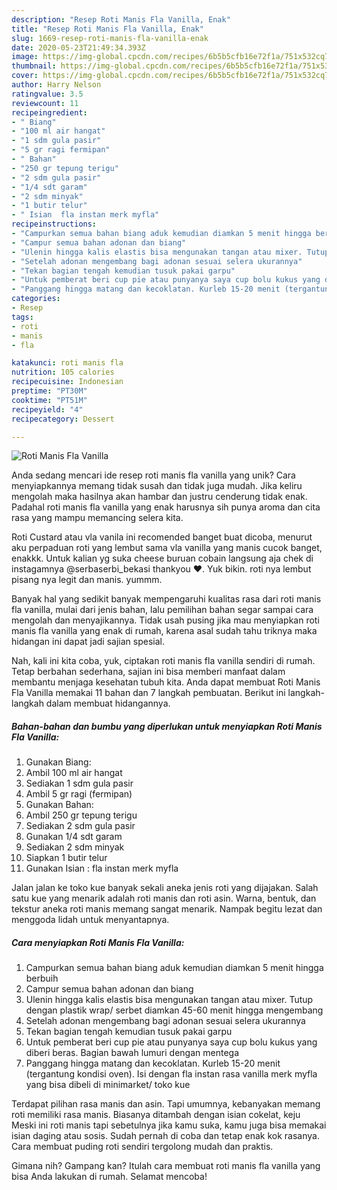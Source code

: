 ```yaml
---
description: "Resep Roti Manis Fla Vanilla, Enak"
title: "Resep Roti Manis Fla Vanilla, Enak"
slug: 1669-resep-roti-manis-fla-vanilla-enak
date: 2020-05-23T21:49:34.393Z
image: https://img-global.cpcdn.com/recipes/6b5b5cfb16e72f1a/751x532cq70/roti-manis-fla-vanilla-foto-resep-utama.jpg
thumbnail: https://img-global.cpcdn.com/recipes/6b5b5cfb16e72f1a/751x532cq70/roti-manis-fla-vanilla-foto-resep-utama.jpg
cover: https://img-global.cpcdn.com/recipes/6b5b5cfb16e72f1a/751x532cq70/roti-manis-fla-vanilla-foto-resep-utama.jpg
author: Harry Nelson
ratingvalue: 3.5
reviewcount: 11
recipeingredient:
- " Biang"
- "100 ml air hangat"
- "1 sdm gula pasir"
- "5 gr ragi fermipan"
- " Bahan"
- "250 gr tepung terigu"
- "2 sdm gula pasir"
- "1/4 sdt garam"
- "2 sdm minyak"
- "1 butir telur"
- " Isian  fla instan merk myfla"
recipeinstructions:
- "Campurkan semua bahan biang aduk kemudian diamkan 5 menit hingga berbuih"
- "Campur semua bahan adonan dan biang"
- "Ulenin hingga kalis elastis bisa mengunakan tangan atau mixer. Tutup dengan plastik wrap/ serbet diamkan 45-60 menit hingga mengembang"
- "Setelah adonan mengembang bagi adonan sesuai selera ukurannya"
- "Tekan bagian tengah kemudian tusuk pakai garpu"
- "Untuk pemberat beri cup pie atau punyanya saya cup bolu kukus yang diberi beras. Bagian bawah lumuri dengan mentega"
- "Panggang hingga matang dan kecoklatan. Kurleb 15-20 menit (tergantung kondisi oven). Isi dengan fla instan rasa vanilla merk myfla yang bisa dibeli di minimarket/ toko kue"
categories:
- Resep
tags:
- roti
- manis
- fla

katakunci: roti manis fla 
nutrition: 105 calories
recipecuisine: Indonesian
preptime: "PT30M"
cooktime: "PT51M"
recipeyield: "4"
recipecategory: Dessert

---
```



![Roti Manis Fla Vanilla](https://img-global.cpcdn.com/recipes/6b5b5cfb16e72f1a/751x532cq70/roti-manis-fla-vanilla-foto-resep-utama.jpg)

Anda sedang mencari ide resep roti manis fla vanilla yang unik? Cara menyiapkannya memang tidak susah dan tidak juga mudah. Jika keliru mengolah maka hasilnya akan hambar dan justru cenderung tidak enak. Padahal roti manis fla vanilla yang enak harusnya sih punya aroma dan cita rasa yang mampu memancing selera kita.

Roti Custard atau vla vanila ini recomended banget buat dicoba, menurut aku perpaduan roti yang lembut sama vla vanilla yang manis cucok banget, enakkk. Untuk kalian yg suka cheese buruan cobain langsung aja chek di instagamnya @serbaserbi_bekasi thankyou ❤. Yuk bikin. roti nya lembut pisang nya legit dan manis. yummm.

Banyak hal yang sedikit banyak mempengaruhi kualitas rasa dari roti manis fla vanilla, mulai dari jenis bahan, lalu pemilihan bahan segar sampai cara mengolah dan menyajikannya. Tidak usah pusing jika mau menyiapkan roti manis fla vanilla yang enak di rumah, karena asal sudah tahu triknya maka hidangan ini dapat jadi sajian spesial.


Nah, kali ini kita coba, yuk, ciptakan roti manis fla vanilla sendiri di rumah. Tetap berbahan sederhana, sajian ini bisa memberi manfaat dalam membantu menjaga kesehatan tubuh kita. Anda dapat membuat Roti Manis Fla Vanilla memakai 11 bahan dan 7 langkah pembuatan. Berikut ini langkah-langkah dalam membuat hidangannya.

<!--inarticleads1-->

##### Bahan-bahan dan bumbu yang diperlukan untuk menyiapkan Roti Manis Fla Vanilla:

1. Gunakan  Biang:
1. Ambil 100 ml air hangat
1. Sediakan 1 sdm gula pasir
1. Ambil 5 gr ragi (fermipan)
1. Gunakan  Bahan:
1. Ambil 250 gr tepung terigu
1. Sediakan 2 sdm gula pasir
1. Gunakan 1/4 sdt garam
1. Sediakan 2 sdm minyak
1. Siapkan 1 butir telur
1. Gunakan  Isian : fla instan merk myfla


Jalan jalan ke toko kue banyak sekali aneka jenis roti yang dijajakan. Salah satu kue yang menarik adalah roti manis dan roti asin. Warna, bentuk, dan tekstur aneka roti manis memang sangat menarik. Nampak begitu lezat dan menggoda lidah untuk menyantapnya. 

<!--inarticleads2-->

##### Cara menyiapkan Roti Manis Fla Vanilla:

1. Campurkan semua bahan biang aduk kemudian diamkan 5 menit hingga berbuih
1. Campur semua bahan adonan dan biang
1. Ulenin hingga kalis elastis bisa mengunakan tangan atau mixer. Tutup dengan plastik wrap/ serbet diamkan 45-60 menit hingga mengembang
1. Setelah adonan mengembang bagi adonan sesuai selera ukurannya
1. Tekan bagian tengah kemudian tusuk pakai garpu
1. Untuk pemberat beri cup pie atau punyanya saya cup bolu kukus yang diberi beras. Bagian bawah lumuri dengan mentega
1. Panggang hingga matang dan kecoklatan. Kurleb 15-20 menit (tergantung kondisi oven). Isi dengan fla instan rasa vanilla merk myfla yang bisa dibeli di minimarket/ toko kue


Terdapat pilihan rasa manis dan asin. Tapi umumnya, kebanyakan memang roti memiliki rasa manis. Biasanya ditambah dengan isian cokelat, keju Meski ini roti manis tapi sebetulnya jika kamu suka, kamu juga bisa memakai isian daging atau sosis. Sudah pernah di coba dan tetap enak kok rasanya. Cara membuat puding roti sendiri tergolong mudah dan praktis. 

Gimana nih? Gampang kan? Itulah cara membuat roti manis fla vanilla yang bisa Anda lakukan di rumah. Selamat mencoba!
